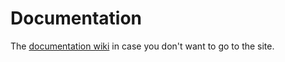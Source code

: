 # Documentation
The [documentation wiki](https://github.com/pseudo-windows/documentation/wiki) in case you don't want to go to the site.
